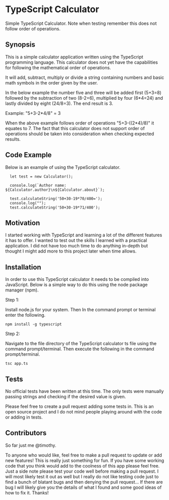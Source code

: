 # TypeScript Calculator
Simple TypeScript Calculator. Note when testing remember this does not follow order of operations.
## Synopsis

This is a simple calculator application written using the TypeScript programming language. This calculator does not yet have the capabilities for following the mathematical order of operations.

It will add, subtract, multiply or divide a string containing numbers and basic math symbols in the order given by the user.

In the below example the number five and three will be added first (5+3=8) followed by the subtraction of two (8-2=6), multiplied by four (6*4=24) and lastly divided by eight (24/8=3). The end result is 3. 

Example: "5+3-2*4/8" = 3

When the above example follows order of operations "5+3-((2*4)/8)" it equates to 7. The fact that this calculator does not support order of operations should be taken into consideration when checking expected results.
## Code Example

Below is an example of using the TypeScript calculator.

      let test = new Calculator();
      
      console.log(`Author name: ${Calculator.author}\n${Calculator.about}`);
      
      test.calculateString('50+30-19*70/400=');
      console.log("");
      test.calculateString('50+30-19*71/400');

## Motivation

I started working with TypeScript and learning a lot of the different features it has to offer. I wanted to test out the skills I learned with a practical application. I did not have too much time to do anything in-depth but thought I might add more to this project later when time allows.
## Installation

In order to use this TypeScript calculator it needs to be compiled into JavaScript. Below is a simple way to do this using the node package manager (npm). 

Step 1:

Install node.js for your system. Then In the command prompt or terminal enter the following.

    npm install -g typescript
Step 2:

Navigate to the file directory of the TypeScript calculator ts file using the command prompt/terminal. Then execute the following in the command prompt/terminal.

    tsc app.ts

## Tests
No official tests have been written at this time. The only tests were manually passing strings and checking if the desired value is given.

Please feel free to create a pull request adding some tests in. This is an open source project and I do not mind people playing around with the code or adding in tests.

## Contributors
So far just me @timothy.

To anyone who would like, feel free to make a pull request to update or add new features! This is really just something for fun. If you have some working code that you think would add to the coolness of this app please feel free.
Just a side note please test your code well before making a pull request. I will most likely test it out as well but I really do not like testing code just to find a bunch of blatant bugs and then denying the pull request… If there are bug I will likely give you the details of what I found and some good ideas of how to fix it. Thanks!
